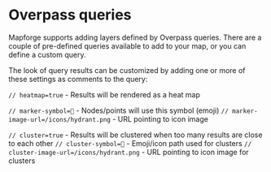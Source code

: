 # Overpass queries 

Mapforge supports adding layers defined by Overpass queries. 
There are a couple of pre-defined queries available to add to your map, 
or you can define a custom query. 

The look of query results can be customized by adding one or more of these 
settings as comments to the query: 

`// heatmap=true` - Results will be rendered as a heat map 

`// marker-symbol=🍻` - Nodes/points will use this symbol (emoji)
`// marker-image-url=/icons/hydrant.png` - URL pointing to icon image

`// cluster=true` - Results will be clustered when too many results are close to each other
`// cluster-symbol=🍻` - Emoji/icon path used for clusters 
`// cluster-image-url=/icons/hydrant.png` - URL pointing to icon image for clusters
